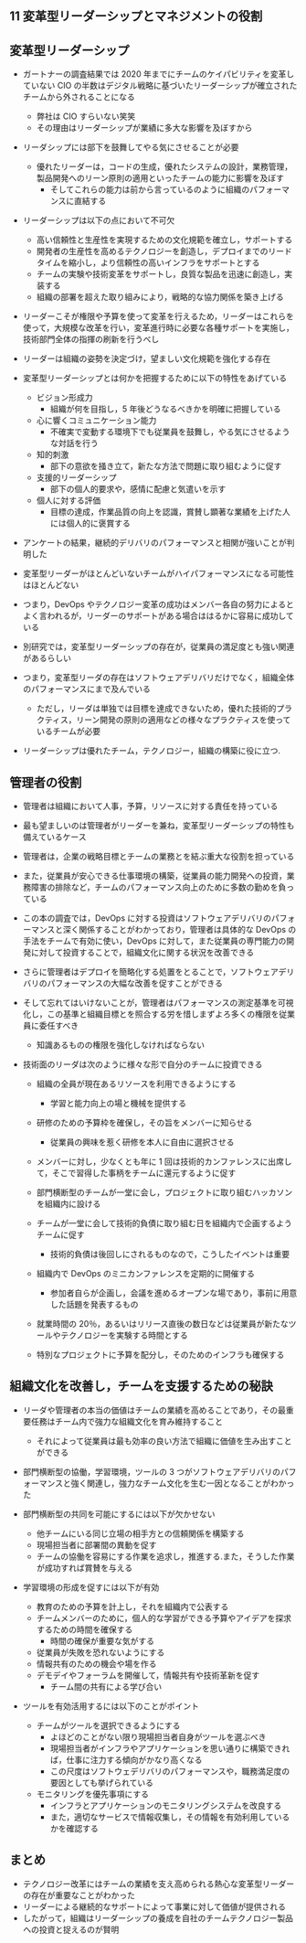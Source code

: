## 11 変革型リーダーシップとマネジメントの役割

## 変革型リーダーシップ

- ガートナーの調査結果では 2020 年までにチームのケイパビリティを変革していない CIO の半数はデジタル戦略に基づいたリーダーシップが確立されたチームから外されることになる

  - 弊社は CIO すらいない笑笑
  - その理由はリーダーシップが業績に多大な影響を及ぼすから

- リーダシップには部下を鼓舞してやる気にさせることが必要

  - 優れたリーダーは，コードの生成，優れたシステムの設計，業務管理，製品開発へのリーン原則の適用といったチームの能力に影響を及ぼす
    - そしてこれらの能力は前から言っているのように組織のパフォーマンスに直結する

- リーダーシップは以下の点において不可欠

  - 高い信頼性と生産性を実現するための文化規範を確立し，サポートする
  - 開発者の生産性を高めるテクノロジーを創造し，デプロイまでのリードタイムを縮小し，より信頼性の高いインフラをサポートとする
  - チームの実験や技術変革をサポートし，良質な製品を迅速に創造し，実装する
  - 組織の部署を超えた取り組みにより，戦略的な協力関係を築き上げる

- リーダーこそが権限や予算を使って変革を行えるため，リーダーはこれらを使って，大規模な改革を行い，変革進行時に必要な各種サポートを実施し，技術部門全体の指揮の刷新を行うべし

- リーダーは組織の姿勢を決定づけ，望ましい文化規範を強化する存在
- 変革型リーダーシップとは何かを把握するために以下の特性をあげている

  - ビジョン形成力
    - 組織が何を目指し，5 年後どうなるべきかを明確に把握している
  - 心に響くコミュニケーション能力
    - 不確実で変動する環境下でも従業員を鼓舞し，やる気にさせるような対話を行う
  - 知的刺激
    - 部下の意欲を掻き立て，新たな方法で問題に取り組むように促す
  - 支援的リーダーシップ
    - 部下の個人的要求や，感情に配慮と気遣いを示す
  - 個人に対する評価
    - 目標の達成，作業品質の向上を認識，賞賛し顕著な業績を上げた人には個人的に褒賞する

- アンケートの結果，継続的デリバリのパフォーマンスと相関が強いことが判明した
- 変革型リーダーがほとんどいないチームがハイパフォーマンスになる可能性はほとんどない
- つまり，DevOps やテクノロジー変革の成功はメンバー各自の努力によるとよく言われるが，リーダーのサポートがある場合ははるかに容易に成功している
- 別研究では，変革型リーダーシップの存在が，従業員の満足度とも強い関連があるらしい
- つまり，変革型リーダの存在はソフトウェアデリバリだけでなく，組織全体のパフォーマンスにまで及んでいる
  - ただし，リーダは単独では目標を達成できないため，優れた技術的プラクティス，リーン開発の原則の適用などの様々なプラクティスを使っているチームが必要
- リーダーシップは優れたチーム，テクノロジー，組織の構築に役に立つ.

## 管理者の役割

- 管理者は組織において人事，予算，リソースに対する責任を持っている
- 最も望ましいのは管理者がリーダーを兼ね，変革型リーダーシップの特性も備えているケース
- 管理者は，企業の戦略目標とチームの業務とを結ぶ重大な役割を担っている
- また，従業員が安心できる仕事環境の構築，従業員の能力開発への投資，業務障害の排除など，チームのパフォーマンス向上のために多数の勤めを負っている
- この本の調査では，DevOps に対する投資はソフトウェアデリバリのパフォーマンスと深く関係することがわかっており，管理者は具体的な DevOps の手法をチームで有効に使い，DevOps に対して，また従業員の専門能力の開発に対して投資することで，組織文化に関する状況を改善できる
- さらに管理者はデプロイを簡略化する処置をとることで，ソフトウェアデリバリのパフォーマンスの大幅な改善を促すことができる
- そして忘れてはいけないことが，管理者はパフォーマンスの測定基準を可視化し，この基準と組織目標とを照合する労を惜しまずよろ多くの権限を従業員に委任すべき

  - 知識あるものの権限を強化しなければならない

- 技術面のリーダは次のように様々な形で自分のチームに投資できる

  - 組織の全員が現在あるリソースを利用できるようにする
    - 学習と能力向上の場と機械を提供する
  - 研修のための予算枠を確保し，その旨をメンバーに知らせる

    - 従業員の興味を惹く研修を本人に自由に選択させる

  - メンバーに対し，少なくとも年に 1 回は技術的カンファレンスに出席して，そこで習得した事柄をチームに還元するように促す
  - 部門横断型のチームが一堂に会し，プロジェクトに取り組むハッカソンを組織内に設ける
  - チームが一堂に会して技術的負債に取り組む日を組織内で企画するようチームに促す
    - 技術的負債は後回しにされるものなので，こうしたイベントは重要
  - 組織内で DevOps のミニカンファレンスを定期的に開催する
    - 参加者自らが企画し，会議を進めるオープンな場であり，事前に用意した話題を発表するもの
  - 就業時間の 20％，あるいはリリース直後の数日などは従業員が新たなツールやテクノロジーを実験する時間とする
  - 特別なプロジェクトに予算を配分し，そのためのインフラも確保する

## 組織文化を改善し，チームを支援するための秘訣

- リーダや管理者の本当の価値はチームの業績を高めることであり，その最重要任務はチーム内で強力な組織文化を育み維持すること

  - それによって従業員は最も効率の良い方法で組織に価値を生み出すことができる

- 部門横断型の協働，学習環境，ツールの 3 つがソフトウェアデリバリのパフォーマンスと強く関連し，強力なチーム文化を生む一因となることがわかった
- 部門横断型の共同を可能にするには以下が欠かせない

  - 他チームにいる同じ立場の相手方との信頼関係を構築する
  - 現場担当者に部署間の異動を促す
  - チームの協働を容易にする作業を追求し，推進する.また，そうした作業が成功すれば賞賛を与える

- 学習環境の形成を促すには以下が有効

  - 教育のための予算を計上し，それを組織内で公表する
  - チームメンバーのために，個人的な学習ができる予算やアイデアを探求するための時間を確保する
    - 時間の確保が重要な気がする
  - 従業員が失敗を恐れないようにする
  - 情報共有のための機会や場を作る
  - デモデイやフォーラムを開催して，情報共有や技術革新を促す
    - チーム間の共有による学び合い

- ツールを有効活用するには以下のことがポイント
  - チームがツールを選択できるようにする
    - よほどのことがない限り現場担当者自身がツールを選ぶべき
    - 現場担当者がインフラやアプリケーションを思い通りに構築できれば，仕事に注力する傾向がかなり高くなる
    - この尺度はソフトウェデリバリのパフォーマンスや，職務満足度の要因としても挙げられている
  - モニタリングを優先事項にする
    - インフラとアプリケーションのモニタリングシステムを改良する
    - また，適切なサービスで情報収集し，その情報を有効利用しているかを確認する

## まとめ

- テクノロジー改革にはチームの業績を支え高められる熱心な変革型リーダーの存在が重要なことがわかった
- リーダーによる継続的なサポートによって事業に対して価値が提供される
- したがって，組織はリーダーシップの養成を自社のチームテクノロジー製品への投資と捉えるのが賢明
